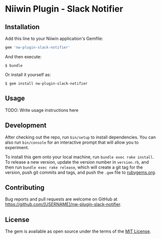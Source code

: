 # Niiwin Plugin - Slack Notifier

## Installation

Add this line to your Niiwin application's Gemfile:

```ruby
gem 'nw-plugin-slack-notifier'
```

And then execute:

    $ bundle

Or install it yourself as:

    $ gem install nw-plugin-slack-notifier

## Usage

TODO: Write usage instructions here

## Development

After checking out the repo, run `bin/setup` to install dependencies. You can also run `bin/console` for an interactive prompt that will allow you to experiment.

To install this gem onto your local machine, run `bundle exec rake install`. To release a new version, update the version number in `version.rb`, and then run `bundle exec rake release`, which will create a git tag for the version, push git commits and tags, and push the `.gem` file to [rubygems.org](https://rubygems.org).

## Contributing

Bug reports and pull requests are welcome on GitHub at https://github.com/[USERNAME]/nw-plugin-slack-notifier.

## License

The gem is available as open source under the terms of the [MIT License](https://opensource.org/licenses/MIT).
